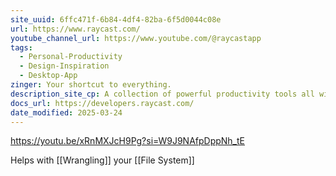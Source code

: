 ```yaml
---
site_uuid: 6ffc471f-6b84-4df4-82ba-6f5d0044c08e
url: https://www.raycast.com/
youtube_channel_url: https://www.youtube.com/@raycastapp
tags:
  - Personal-Productivity
  - Design-Inspiration
  - Desktop-App
zinger: Your shortcut to everything.
description_site_cp: A collection of powerful productivity tools all within an extendable launcher. Fast, ergonomic and reliable.
docs_url: https://developers.raycast.com/
date_modified: 2025-03-24
---
```



https://youtu.be/xRnMXJcH9Pg?si=W9J9NAfpDppNh_tE

Helps with [[Wrangling]] your [[File System]]

